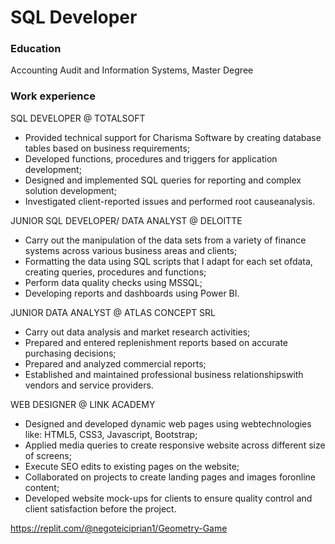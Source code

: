 # SQL Developer

### Education
Accounting Audit and Information Systems, Master Degree

### Work experience

SQL DEVELOPER @ TOTALSOFT
- Provided technical support for Charisma Software by creating database tables based on business requirements;
- Developed functions, procedures and triggers for application development;
- Designed and implemented SQL queries for reporting and complex solution development;
- Investigated client-reported issues and performed root causeanalysis.

JUNIOR SQL DEVELOPER/ DATA ANALYST @ DELOITTE
- Carry out the manipulation of the data sets from a variety of finance systems across various business areas and clients;
- Formatting the data using SQL scripts that I adapt for each set ofdata, creating queries, procedures and functions;
- Perform data quality checks using MSSQL;
- Developing reports and dashboards using Power BI.

JUNIOR DATA ANALYST @ ATLAS CONCEPT SRL
- Carry out data analysis and market research activities;
- Prepared and entered replenishment reports based on accurate purchasing decisions;
- Prepared and analyzed commercial reports;
- Established and maintained professional business relationshipswith vendors and service providers.

WEB DESIGNER @ LINK ACADEMY
- Designed and developed dynamic web pages using webtechnologies like: HTML5, CSS3, Javascript, Bootstrap;
- Applied media queries to create responsive website across different size of screens;
- Execute SEO edits to existing pages on the website;
- Collaborated on projects to create landing pages and images foronline content;
- Developed website mock-ups for clients to ensure quality control and client satisfaction before the project.

https://replit.com/@negoteiciprian1/Geometry-Game

